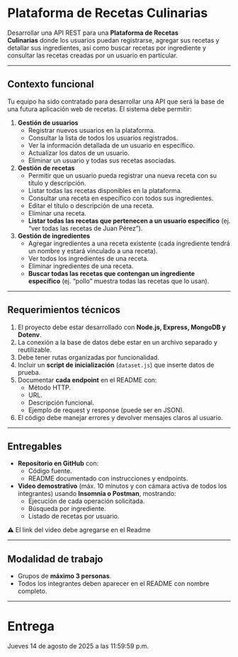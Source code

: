 # Plataforma de Recetas Culinarias

Desarrollar una API REST para una **Plataforma de Recetas Culinarias** donde los usuarios puedan registrarse, agregar sus recetas y detallar sus ingredientes, así como buscar recetas por ingrediente y consultar las recetas creadas por un usuario en particular.

---

## **Contexto funcional**

Tu equipo ha sido contratado para desarrollar una API que será la base de una futura aplicación web de recetas. El sistema debe permitir:

1. **Gestión de usuarios**
    - Registrar nuevos usuarios en la plataforma.
    - Consultar la lista de todos los usuarios registrados.
    - Ver la información detallada de un usuario en específico.
    - Actualizar los datos de un usuario.
    - Eliminar un usuario y todas sus recetas asociadas.
2. **Gestión de recetas**
    - Permitir que un usuario pueda registrar una nueva receta con su título y descripción.
    - Listar todas las recetas disponibles en la plataforma.
    - Consultar una receta en específico con todos sus ingredientes.
    - Editar el título o descripción de una receta.
    - Eliminar una receta.
    - **Listar todas las recetas que pertenecen a un usuario específico** (ej. “ver todas las recetas de Juan Pérez”).
3. **Gestión de ingredientes**
    - Agregar ingredientes a una receta existente (cada ingrediente tendrá un nombre y estará vinculado a una receta).
    - Ver todos los ingredientes de una receta.
    - Eliminar ingredientes de una receta.
    - **Buscar todas las recetas que contengan un ingrediente específico** (ej. “pollo” muestra todas las recetas que lo usan).

---

## **Requerimientos técnicos**

1. El proyecto debe estar desarrollado con **Node.js, Express, MongoDB y Dotenv**.
2. La conexión a la base de datos debe estar en un archivo separado y reutilizable.
3. Debe tener rutas organizadas por funcionalidad.
4. Incluir un **script de inicialización** (`dataset.js`) que inserte datos de prueba.
5. Documentar **cada endpoint** en el README con:
    - Método HTTP.
    - URL.
    - Descripción funcional.
    - Ejemplo de request y response (puede ser en JSON).
6. El código debe manejar errores y devolver mensajes claros al usuario.

---

## **Entregables**

- **Repositorio en GitHub** con:
    - Código fuente.
    - README documentado con instrucciones y endpoints.
- **Video demostrativo** (máx. 10 minutos y con cámara activa de todos los integrantes) usando **Insomnia o Postman**, mostrando:
    - Ejecución de cada operación solicitada.
    - Búsqueda por ingrediente.
    - Listado de recetas por usuario.

⚠️ El link del video debe agregarse en el Readme

---

## **Modalidad de trabajo**

- Grupos de **máximo 3 personas**.
- Todos los integrantes deben aparecer en el README con nombre completo.

---

# Entrega

Jueves 14 de agosto de 2025 a las 11:59:59 p.m.